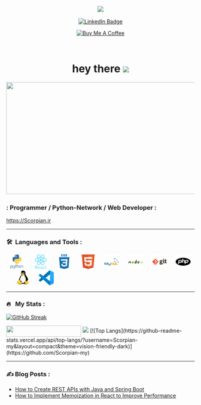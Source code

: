 
<p align="center"><img src="https://media.giphy.com/media/M9gbBd9nbDrOTu1Mqx/giphy.gif" width="100"/></p>
<p align="center">
<a href="https://www.linkedin.com/mwlite/in/mahyar-mortezaei-30a537243"><img src="https://img.shields.io/badge/LinkedIn-blue?style=for-the-badge&logo=linkedin&logoColor=white" alt="LinkedIn Badge"></a>
</p>
<p align="center">
<a href="https://www.coffeebede.com/scorpian" target="_blank"><img src="https://cdn.buymeacoffee.com/buttons/default-orange.png" alt="Buy Me A Coffee" height="41" width="174"></a>
</p>
<p align="center"><img src="https://komarev.com/ghpvc/?username=kakbar&style=flat-square&color=blue" alt=""></p>

<h1 align="center">hey there <img src="https://media.giphy.com/media/hvRJCLFzcasrR4ia7z/giphy.gif" width="40"></h1>

<p align="center"><img src="https://media.giphy.com/media/dWesBcTLavkZuG35MI/giphy.gif" width="600" height="300"  /></p>

### : Programmer / Python-Network / Web Developer :

https://Scorpian.ir

---

### 🛠 &nbsp;Languages and Tools :

<p>
&nbsp;&nbsp;<img src="https://github.com/devicons/devicon/blob/master/icons/python/python-original-wordmark.svg" title="python" alt="python" width="40" height="40"/>&nbsp;&nbsp;&nbsp;&nbsp;&nbsp;
<img src="https://github.com/devicons/devicon/blob/master/icons/react/react-original-wordmark.svg" title="React" alt="React" width="40" height="40"/>&nbsp;&nbsp;&nbsp;&nbsp;&nbsp;
<img src="https://github.com/devicons/devicon/blob/master/icons/css3/css3-plain-wordmark.svg"  title="CSS3" alt="CSS" width="40" height="40"/>&nbsp;&nbsp;&nbsp;&nbsp;&nbsp;
<img src="https://github.com/devicons/devicon/blob/master/icons/html5/html5-original.svg" title="HTML5" alt="HTML" width="40" height="40"/>&nbsp;&nbsp;&nbsp;&nbsp;&nbsp;
<img src="https://github.com/devicons/devicon/blob/master/icons/mysql/mysql-original-wordmark.svg" title="MySQL"  alt="MySQL" width="40" height="40"/>&nbsp;&nbsp;&nbsp;&nbsp;&nbsp;
<img src="https://github.com/devicons/devicon/blob/master/icons/nodejs/nodejs-original-wordmark.svg" title="NodeJS" alt="NodeJS" width="40" height="40"/>&nbsp;&nbsp;&nbsp;&nbsp;&nbsp;
<img src="https://github.com/devicons/devicon/blob/master/icons/git/git-original-wordmark.svg" title="Git" **alt="Git" width="40" height="40"/>&nbsp;&nbsp;&nbsp;&nbsp;&nbsp;
<img src="https://github.com/devicons/devicon/blob/master/icons/php/php-plain.svg" title="PHP" **alt="PHP" width="40" height="40"/>&nbsp;&nbsp;&nbsp;&nbsp;&nbsp;
<img src="https://github.com/devicons/devicon/blob/master/icons/linux/linux-original.svg" title="Linux" **alt="Linux" width="40" height="40"/>&nbsp;&nbsp;&nbsp;&nbsp;&nbsp;
<img src="https://github.com/devicons/devicon/blob/master/icons/vscode/vscode-original.svg" title="VSCode" **alt="VSCode" width="40" height="40"/>
</p>


---

### 🔥 &nbsp; My Stats :

[![GitHub Streak](http://github-readme-streak-stats.herokuapp.com?user=Scorpian-my&theme=dark&background=000000)](https://git.io/streak-stats)

<img src="https://gpvc.arturio.dev/Scorpian-my" align="center" width=200 height=30 />

<img src="https://github-readme-stats.vercel.app/api?username=Scorpian-my&show_icons=true&count_private=true">
[![Top Langs](https://github-readme-stats.vercel.app/api/top-langs/?username=Scorpian-my&layout=compact&theme=vision-friendly-dark)](https://github.com/Scorpian-my)


---

### ✍️ Blog Posts : 
- [How to Create REST APIs with Java and Spring Boot](https://www.Scorpy.tk)
- [How to Implement Memoization in React to Improve Performance](https://t.me/Dev_Scorpian/)
<!-- BLOG-POST-LIST:END -->

